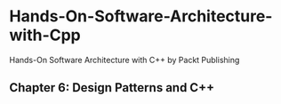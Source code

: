 # Hands-On-Software-Architecture-with-Cpp
Hands-On Software Architecture with C++ by Packt Publishing 

## Chapter 6: Design Patterns and C++
